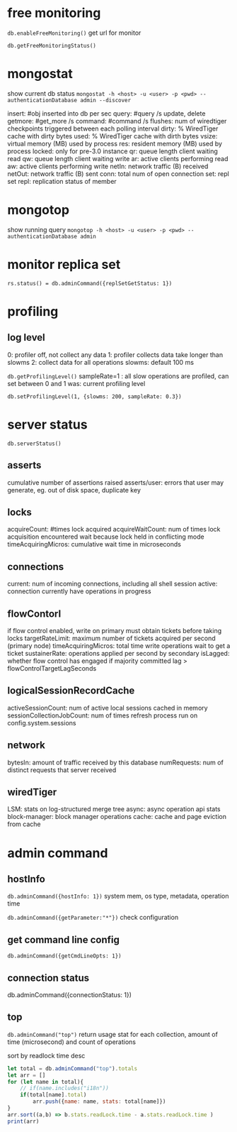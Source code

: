 # free monitoring
`db.enableFreeMonitoring()`
get url for monitor

`db.getFreeMonitoringStatus()`

# mongostat
show current db status
`mongostat -h <host> -u <user> -p <pwd> --authenticationDatabase admin --discover`

insert: #obj inserted into db per sec
query: #query /s
update, delete
getmore: #get_more /s
command: #command /s
flushes: num of wiredtiger checkpoints triggered between each polling interval
dirty: % WiredTiger cache with dirty bytes
used: % WiredTiger cache with dirth bytes
vsize: virtual memory (MB) used by process
res: resident memory (MB) used by process
locked: only for pre-3.0 instance
qr: queue length client waiting read
qw: queue length client waiting write
ar: active clients performing read
aw: active clients performing write
netIn: network traffic (B) received
netOut: network traffic (B) sent
conn: total num of open connection
set: repl set
repl: replication status of member


# mongotop
show running query
`mongotop -h <host> -u <user> -p <pwd> --authenticationDatabase admin`

# monitor replica set
`rs.status() = db.adminCommand({replSetGetStatus: 1})`

# profiling
## log level
0: profiler off, not collect any data
1: profiler collects data take longer than slowms
2: collect data for all operations
slowms: default 100 ms

`db.getProfilingLevel()`
sampleRate=1 : all slow operations are profiled, can set between 0 and 1
was: current profiling level

`db.setProfilingLevel(1, {slowms: 200, sampleRate: 0.3})`

# server status
`db.serverStatus()`

## asserts
cumulative number of assertions raised 
asserts/user: errors that user may generate, eg. out of disk space, duplicate key

## locks
acquireCount: #times lock acquired
acquireWaitCount: num of times lock acquisition encountered wait because lock held in conflicting mode
timeAcquiringMicros: cumulative wait time in microseconds

## connections
current: num of incoming connections, including all shell session
active: connection currently have operations in progress

## flowContorl
if flow control enabled, write on primary must obtain tickets before taking locks
targetRateLimit:  maximum number of tickets acquired per second (primary node)
timeAcquiringMicros: total time write operations wait to get a ticket
sustainerRate: operations applied per second by secondary
isLagged: whether flow control has engaged if majority committed lag > flowControlTargetLagSeconds

## logicalSessionRecordCache
activeSessionCount: num of active local sessions cached in memory
sessionCollectionJobCount: num of times refresh process run on config.system.sessions

## network
bytesIn: amount of traffic received by this database
numRequests: num of distinct requests that server received

## wiredTiger
LSM: stats on log-structured merge tree
async: async operation api stats
block-manager: block manager operations
cache: cache and page eviction from cache


# admin command
## hostInfo
`db.adminCommand({hostInfo: 1})`
system mem, os type, metadata, operation time

`db.adminCommand({getParameter:"*"})`
check configuration

## get command line config
`db.adminCommand({getCmdLineOpts: 1})`

## connection status
db.adminCommand({connectionStatus: 1})

## top
`db.adminCommand("top")`
return usage stat for each collection, amount of time (microsecond) and count of operations

sort by readlock time desc
```js
let total = db.adminCommand("top").totals
let arr = []
for (let name in total){
    // if(name.includes("i18n")) 
    if(total[name].total)
        arr.push({name: name, stats: total[name]})
}
arr.sort((a,b) => b.stats.readLock.time - a.stats.readLock.time )
print(arr)
```







